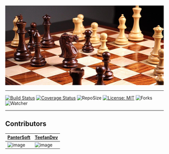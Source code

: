 ![bannerImage](chess_banner.jpeg)

---
[![Build Status](https://github.com/PanterSoft/Chess/actions/workflows/scala.yml/badge.svg?branch=main)](https://github.com/PanterSoft/Chess/actions/workflows/scala.yml)
[![Coverage Status](https://coveralls.io/repos/github/PanterSoft/Chess/badge.svg?branch=main)](https://coveralls.io/github/PanterSoft/Chess?branch=main)
![RepoSize](https://img.shields.io/github/repo-size/PanterSoft/Chess)
[![License: MIT](https://img.shields.io/badge/License-MIT-green.svg)](https://opensource.org/licenses/MI)
![Forks](https://img.shields.io/github/forks/PanterSoft/Chess?color=green&style=social)
![Watcher](https://img.shields.io/github/watchers/PanterSoft/Chess?style=social)

---

## Contributors
| [PanterSoft](https://github.com/PanterSoft)  |  [TeefanDev](https://github.com/TeefanDev) |
|---|---|
| ![image](https://github-readme-streak-stats.herokuapp.com/?user=PanterSoft) | ![image](https://github-readme-streak-stats.herokuapp.com/?user=TeefanDev)  |
